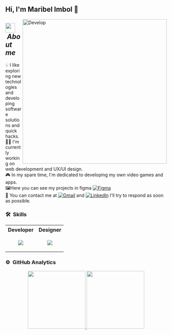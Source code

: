 ## Hi, I'm Maribel Imbol 🤞

<img align="right" width=450px alt="Develop" src="https://media.giphy.com/media/LMcB8XospGZO8UQq87/giphy.gif" />

## <img src="https://media.giphy.com/media/ObNTw8Uzwy6KQ/giphy.gif" width="30px">&nbsp;***About me***

💡 I like exploring new technologies and developing software solutions and quick hacks. <br>
👩‍💻 I'm currently working on web development and UX/UI design. <br>
🎮 In my spare time, I'm dedicated to developing my own video games and apps. <br>
🖼️Here you can see my projects in figma <a href="https://github.com/Imbol/Figma_Proyects"><img img src="https://img.shields.io/badge/figma-%23EA4335.svg?style=plastic&logo=figma&logoColor=white" alt="Figma"/></a><br>
💌 You can contact me at <a href="mailto:imbolmaribel@gmail.com"><img img src="https://img.shields.io/badge/gmail-%23EA4335.svg?style=plastic&logo=gmail&logoColor=white" alt="Gmail"/></a> and <a href="https://www.linkedin.com/in/maribel-imbol-a3733724a/"><img src="https://img.shields.io/badge/linkedin-%230A66C2.svg?style=plastic&logo=linkedin&logoColor=white" alt="LinkedIn"/></a> I'll try to respond as soon as possible.

### 🛠️ &nbsp;Skills
<table>  
  <tr>
    <th>Developer</th>
    <th>Designer</th>
  </tr>
  <tr>
    <td>
      <p align="center">
  <a href="https://skillicons.dev">
    <img src="https://skillicons.dev/icons?i=git,github,vscode,cs,html,css,js,ts,react,vite,nextjs,nodejs,postman,linux&perline=14" />
  </a>
</p>
    </td>
    <td>
      <p align="center">
  <a href="https://skillicons.dev">
    <img src="https://skillicons.dev/icons?i=figma,xd,materialui,ai,ps,unity,godot,blender&perline=14" />
  </a>
</p>
    </td>
  </tr>  
</table>

### ⚙️ &nbsp;GitHub Analytics
<p align="center">
  <a href="https://github.com/Imbol">
<!--     <p align="left"> <img src="https://komarev.com/ghpvc/?username=Imbol" alt="Imbol" /> </p> -->
    <img height="180em" src="https://github-readme-stats-eight-theta.vercel.app/api?username=Imbol&show_icons=true&theme=radical&include_all_commits=true&count_private=true"/>
    <img height="180em" src="https://github-readme-stats-eight-theta.vercel.app/api/top-langs/?username=Imbol&layout=compact&langs_count=8&theme=radical"/>    
  </a>
</p>
